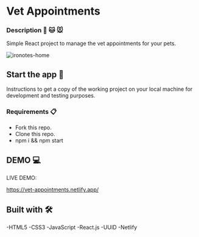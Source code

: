 # Vet Appointments

### Description 🐶 🐱 🐭

Simple React project to manage the vet appointments for your pets. 

![ironotes-home](preview.JPG)

## Start the app 🚀

Instructions to get a copy of the working project on your local machine for development and testing purposes.

### Requirements 📋

* Fork this repo.
* Clone this repo.
* npm i && npm start

## DEMO 💻 

LIVE DEMO:

https://vet-appointments.netlify.app/

## Built with 🛠️

-HTML5
-CSS3
-JavaScript
-React.js
-UUID
-Netlify
